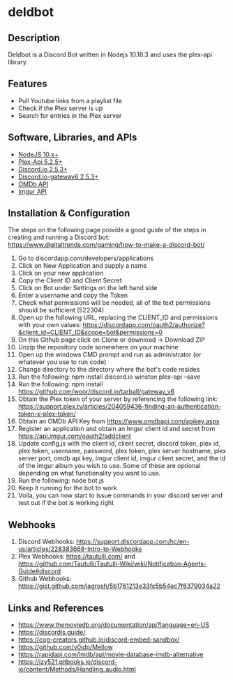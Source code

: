 # deldbot

## Description

Deldbot is a Discord Bot written in Nodejs 10.16.3 and uses the plex-api library.

## Features

* Pull Youtube links from a playlist file
* Check if the Plex server is up
* Search for entries in the Plex server

## Software, Libraries, and APIs

* [NodeJS 10.x+](https://nodejs.org/en/download/)
* [Plex-Api 5.2.5+](https://www.npmjs.com/package/plex-api/)
* [Discord.io 2.5.3+](https://izy521.gitbooks.io/discord-io/content/)
* [Discord.io-gateway6 2.5.3+](https://www.npmjs.com/package/discord.io)
* [OMDb API](https://www.omdbapi.com/)
* [Imgur API](https://api.imgur.com/)

## Installation & Configuration

The steps on the following page provide a good guide of the steps in creating and running a Discord bot: https://www.digitaltrends.com/gaming/how-to-make-a-discord-bot/

1. Go to discordapp.com/developers/applications
1. Click on New Application and supply a name
1. Click on your new application 
1. Copy the Client ID and Client Secret
1. Click on Bot under Settings on the left hand side
1. Enter a username and copy the Token
1. Check what permissions will be needed, all of the text permissions should be sufficient (522304)
1. Open up the following URL, replacing the CLIENT_ID and permissions with your own values: https://discordapp.com/oauth2/authorize?&client_id=CLIENT_ID&scope=bot&permissions=0
1. On this Github page click on Clone or download -> Download ZIP
1. Unzip the repository code somewhere on your machine
1. Open up the windows CMD prompt and run as administrator  (or whatever you use to run code)
1. Change directory to the directory where the bot's code resides
1. Run the following: npm install discord.io winston plex-api –save
1. Run the following: npm install https://github.com/woor/discord.io/tarball/gateway_v6
1. Obtain the Plex token of your server by referencing the following link: https://support.plex.tv/articles/204059436-finding-an-authentication-token-x-plex-token/
1. Obtain an OMDb API Key from https://www.omdbapi.com/apikey.aspx
1. Register an application and obtain an Imgur client id and secret from https://api.imgur.com/oauth2/addclient
1. Update config.js with the client id, client secret, discord token, plex id, plex token, username, password, plex token, plex server hostname, plex server port, omdb api key, imgur client id, imgur client secret, and the id of the imgur album you wish to use. Some of these are optional depending on what functionality you want to use.
1. Run the following: node bot.js
1. Keep it running for the bot to work
1. Voila, you can now start to issue commands in your discord server and test out if the bot is working right

## Webhooks

1. Discord Webhooks: https://support.discordapp.com/hc/en-us/articles/228383668-Intro-to-Webhooks
1. Plex Webhooks: https://tautulli.com/ and https://github.com/Tautulli/Tautulli-Wiki/wiki/Notification-Agents-Guide#discord
1. Github Webhooks: https://gist.github.com/jagrosh/5b1761213e33fc5b54ec7f6379034a22

## Links and References

* https://www.themoviedb.org/documentation/api?language=en-US
* https://discordjs.guide/
* https://cog-creators.github.io/discord-embed-sandbox/
* https://github.com/v0idp/Mellow
* https://rapidapi.com/imdb/api/movie-database-imdb-alternative
* https://izy521.gitbooks.io/discord-io/content/Methods/Handling_audio.html
